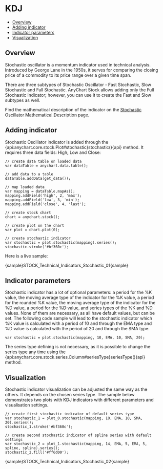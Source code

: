 # KDJ

* [Overview](#overview)
* [Adding indicator](#adding_indicator)
* [Indicator parameters](#indicator_parameters)
* [Visualization](#visualization)

## Overview

Stochastic oscillator is a momentum indicator used in technical analysis. Introduced by George Lane in the 1950s, it serves for comparing the closing price of a commodity to its price range over a given time span.

There are three subtypes of Stochastic Oscillator - Fast Stochastic, Slow Stochastic and Full Stochastic. AnyChart Stock allows adding only the Full Stochastic Indicator; however, you can use it to create the Fast and Slow subtypes as well.

Find the mathematical description of the indicator on the [Stochastic Oscillator Mathematical Description](Mathematical_Description#stochastic_oscillator) page.

## Adding indicator

Stochastic Oscillator indicator is added through the {api:anychart.core.stock.Plot#stochastic}stochastic(){api} method. It requires three data fields: High, Low and Close:

```
// create data table on loaded data
var dataTable = anychart.data.table();

// add data to a table
dataTable.addData(get_data());

// map loaded data
var mapping = dataTable.mapAs();
mapping.addField('high', 2, 'max');
mapping.addField('low', 3, 'min');
mapping.addField('close', 4, 'last');

// create stock chart
chart = anychart.stock();

// create plot on the chart
var plot = chart.plot(0);

// create stochastic indicator
var stochastic = plot.stochastic(mapping).series();
stochastic.stroke('#bf360c');
```

Here is a live sample:

{sample}STOCK\_Technical\_Indicators\_Stochastic\_01{sample}

## Indicator parameters

Stochastic indicator has a lot of optional parameters: a period for the %K value, the moving average type of the indicator for the %K value, a period for the rounded %K value, the moving average type of the indicator for the %D value, a period for the %D value, and series types of the %K and %D values. None of them are necessary, as all have default values, but can be set. The following code sample will lead to the stochastic indicator which %K value is calculated with a period of 10 and through the EMA type and %D value is calculated with the period of 20 and through the SMA type.

```
var stochastic = plot.stochastic(mapping, 10, EMA, 10, SMA, 20);
```

The series type defining is not necessary, as it is possible to change the series type any time using the {api:anychart.core.stock.series.Column#seriesType}seriesType(){api} method.


## Visualization

Stochastic indicator visualization can be adjusted the same way as the others. It depends on the chosen series type. The sample below demonstrates two plots with KDJ indicators with different parameters and visualisation settings.

```
// create first stochastic indicator of default series type
var stochastic_1 = plot_0.stochastic(mapping, 10, EMA, 10, SMA, 20).series();
stochastic_1.stroke('#bf360c');

// create second stochastic indicator of spline series with default settings
var stochastic_2 = plot_1.stochastic(mapping, 14, EMA, 5, EMA, 5, spline, spline).series();
stochastic_2.fill('#ff6d00');
```

{sample}STOCK\_Technical\_Indicators\_Stochastic\_02{sample}
